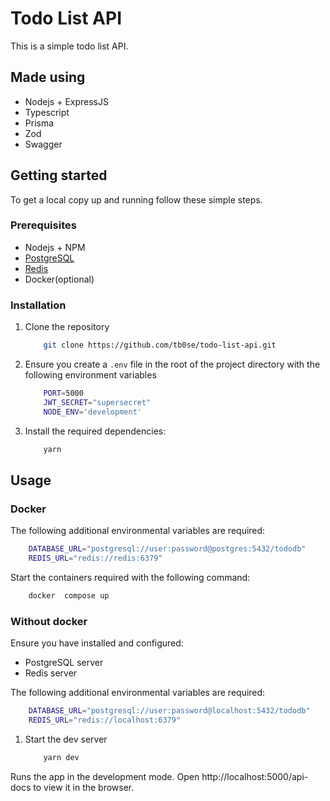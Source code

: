 # Todo List API

This is a simple todo list API.

## Made using

- Nodejs + ExpressJS
- Typescript
- Prisma
- Zod
- Swagger

## Getting started

To get a local copy up and running follow these simple steps.

### Prerequisites

- Nodejs + NPM
- [PostgreSQL](https://www.prisma.io/dataguide/postgresql/setting-up-a-local-postgresql-database)
- [Redis](https://redis.io/docs/getting-started/installation/)
- Docker(optional)

### Installation

1. Clone the repository

   ```bash
       git clone https://github.com/tb0se/todo-list-api.git
   ```

2. Ensure you create a `.env` file in the root of the project directory with the following environment variables

   ```bash
       PORT=5000
       JWT_SECRET="supersecret"
       NODE_ENV='development'
   ```

3. Install the required dependencies:
   ```bash
       yarn
   ```

## Usage

### Docker

The following additional environmental variables are required:

```bash
    DATABASE_URL="postgresql://user:password@postgres:5432/tododb"
    REDIS_URL="redis://redis:6379"
```

Start the containers required with the following command:

```bash
    docker  compose up
```

### Without docker

Ensure you have installed and configured:

- PostgreSQL server
- Redis server

The following additional environmental variables are required:

```bash
    DATABASE_URL="postgresql://user:password@localhost:5432/tododb"
    REDIS_URL="redis://localhost:6379"
```

1. Start the dev server

   ```bash
       yarn dev
   ```

Runs the app in the development mode.
Open http://localhost:5000/api-docs to view it in the browser.
